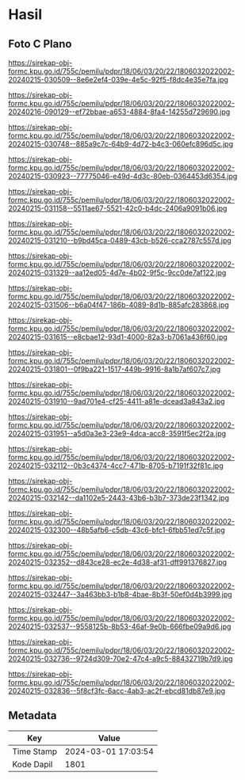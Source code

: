 # Hasil

## Foto C Plano

https://sirekap-obj-formc.kpu.go.id/755c/pemilu/pdpr/18/06/03/20/22/1806032022002-20240215-030509--8e6e2ef4-039e-4e5c-92f5-f8dc4e35e7fa.jpg

https://sirekap-obj-formc.kpu.go.id/755c/pemilu/pdpr/18/06/03/20/22/1806032022002-20240216-090129--ef72bbae-a653-4884-8fa4-14255d729690.jpg

https://sirekap-obj-formc.kpu.go.id/755c/pemilu/pdpr/18/06/03/20/22/1806032022002-20240215-030748--885a9c7c-64b9-4d72-b4c3-060efc896d5c.jpg

https://sirekap-obj-formc.kpu.go.id/755c/pemilu/pdpr/18/06/03/20/22/1806032022002-20240215-030923--77775046-e49d-4d3c-80eb-0364453d6354.jpg

https://sirekap-obj-formc.kpu.go.id/755c/pemilu/pdpr/18/06/03/20/22/1806032022002-20240215-031158--5511ae67-5521-42c0-b4dc-2406a9091b06.jpg

https://sirekap-obj-formc.kpu.go.id/755c/pemilu/pdpr/18/06/03/20/22/1806032022002-20240215-031210--b9bd45ca-0489-43cb-b526-cca2787c557d.jpg

https://sirekap-obj-formc.kpu.go.id/755c/pemilu/pdpr/18/06/03/20/22/1806032022002-20240215-031329--aa12ed05-4d7e-4b02-9f5c-9cc0de7af122.jpg

https://sirekap-obj-formc.kpu.go.id/755c/pemilu/pdpr/18/06/03/20/22/1806032022002-20240215-031506--b6a04f47-186b-4089-8d1b-885afc283868.jpg

https://sirekap-obj-formc.kpu.go.id/755c/pemilu/pdpr/18/06/03/20/22/1806032022002-20240215-031615--e8cbae12-93d1-4000-82a3-b7061a436f60.jpg

https://sirekap-obj-formc.kpu.go.id/755c/pemilu/pdpr/18/06/03/20/22/1806032022002-20240215-031801--0f9ba221-1517-449b-9916-8a1b7af607c7.jpg

https://sirekap-obj-formc.kpu.go.id/755c/pemilu/pdpr/18/06/03/20/22/1806032022002-20240215-031910--9ad701e4-cf25-4411-a81e-dcead3a843a2.jpg

https://sirekap-obj-formc.kpu.go.id/755c/pemilu/pdpr/18/06/03/20/22/1806032022002-20240215-031951--a5d0a3e3-23e9-4dca-acc8-3591f5ec2f2a.jpg

https://sirekap-obj-formc.kpu.go.id/755c/pemilu/pdpr/18/06/03/20/22/1806032022002-20240215-032112--0b3c4374-4cc7-471b-8705-b7191f32f81c.jpg

https://sirekap-obj-formc.kpu.go.id/755c/pemilu/pdpr/18/06/03/20/22/1806032022002-20240215-032142--da1102e5-2443-43b6-b3b7-373de23f1342.jpg

https://sirekap-obj-formc.kpu.go.id/755c/pemilu/pdpr/18/06/03/20/22/1806032022002-20240215-032300--48b5afb6-c5db-43c6-bfc1-6fbb51ed7c5f.jpg

https://sirekap-obj-formc.kpu.go.id/755c/pemilu/pdpr/18/06/03/20/22/1806032022002-20240215-032352--d843ce28-ec2e-4d38-af31-dff991376827.jpg

https://sirekap-obj-formc.kpu.go.id/755c/pemilu/pdpr/18/06/03/20/22/1806032022002-20240215-032447--3a463bb3-b1b8-4bae-8b3f-50ef0d4b3999.jpg

https://sirekap-obj-formc.kpu.go.id/755c/pemilu/pdpr/18/06/03/20/22/1806032022002-20240215-032537--9558125b-8b53-46af-9e0b-666fbe09a9d6.jpg

https://sirekap-obj-formc.kpu.go.id/755c/pemilu/pdpr/18/06/03/20/22/1806032022002-20240215-032736--9724d309-70e2-47c4-a9c5-88432719b7d9.jpg

https://sirekap-obj-formc.kpu.go.id/755c/pemilu/pdpr/18/06/03/20/22/1806032022002-20240215-032836--5f8cf3fc-6acc-4ab3-ac2f-ebcd81db87e9.jpg


## Metadata

| Key        | Value               |
| ---------- | ------------------- |
| Time Stamp | 2024-03-01 17:03:54 |
| Kode Dapil | 1801                |



